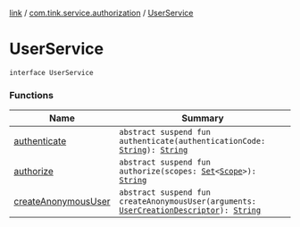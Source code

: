 [link](../../index.md) / [com.tink.service.authorization](../index.md) / [UserService](./index.md)

# UserService

`interface UserService`

### Functions

| Name | Summary |
|---|---|
| [authenticate](authenticate.md) | `abstract suspend fun authenticate(authenticationCode: `[`String`](https://kotlinlang.org/api/latest/jvm/stdlib/kotlin/-string/index.html)`): `[`String`](https://kotlinlang.org/api/latest/jvm/stdlib/kotlin/-string/index.html) |
| [authorize](authorize.md) | `abstract suspend fun authorize(scopes: `[`Set`](https://kotlinlang.org/api/latest/jvm/stdlib/kotlin.collections/-set/index.html)`<`[`Scope`](../../com.tink.model.user/-scope/index.md)`>): `[`String`](https://kotlinlang.org/api/latest/jvm/stdlib/kotlin/-string/index.html) |
| [createAnonymousUser](create-anonymous-user.md) | `abstract suspend fun createAnonymousUser(arguments: `[`UserCreationDescriptor`](../-user-creation-descriptor/index.md)`): `[`String`](https://kotlinlang.org/api/latest/jvm/stdlib/kotlin/-string/index.html) |
